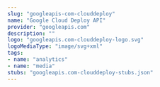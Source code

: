 ```yaml
---
slug: "googleapis-com-clouddeploy"
name: "Google Cloud Deploy API"
provider: "googleapis.com"
description: ""
logo: "googleapis.com-clouddeploy-logo.svg"
logoMediaType: "image/svg+xml"
tags:
- name: "analytics"
- name: "media"
stubs: "googleapis.com-clouddeploy-stubs.json"
---
```

